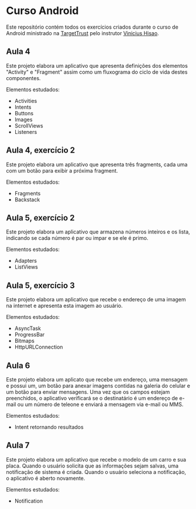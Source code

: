 # Curso Android

Este repositório contém todos os exercícios criados durante o curso de Android ministrado na [TargetTrust](http://www.targettrust.com.br) pelo instrutor [Vinicius Hisao](https://github.com/viniciushisao).

## Aula 4
Este projeto elabora um aplicativo que apresenta definições dos elementos "Activity" e "Fragment" assim como um fluxograma do ciclo de vida destes componentes.

Elementos estudados:
* Activities
* Intents
* Buttons
* Images
* ScrollViews
* Listeners

## Aula 4, exercício 2
Este projeto elabora um aplicativo que apresenta três fragments, cada uma com um botão para exibir a próxima fragment.

Elementos estudados:
* Fragments
* Backstack

## Aula 5, exercício 2
Este projeto elabora um aplicativo que armazena números inteiros e os lista, indicando se cada número é par ou impar e se ele é primo.

Elementos estudados:
* Adapters
* ListViews

## Aula 5, exercício 3
Este projeto elabora um aplicativo que recebe o endereço de uma imagem na internet e apresenta esta imagem ao usuário.

Elementos estudados:
* AsyncTask
* ProgressBar
* Bitmaps
* HttpURLConnection

## Aula 6
Este projeto elabora um aplicato que recebe um endereço, uma mensagem e possui um, um botão para anexar imagens contidas na galeria do celular e um botão para enviar mensagens. Uma vez que os campos estejam preenchidos, o aplicativo verificará se o destinatário é um endereço de e-mail ou um número de teleone e enviará a mensagem via e-mail ou MMS.

Elementos estudados:
* Intent retornando resultados

## Aula 7
Este projeto elabora um aplicativo que recebe o modelo de um carro e sua placa. Quando o usuário solicita que as informações sejam salvas, uma notificação de sistema é criada. Quando o usuário seleciona a notificação, o aplicativo é aberto novamente.

Elementos estudados:
* Notification
